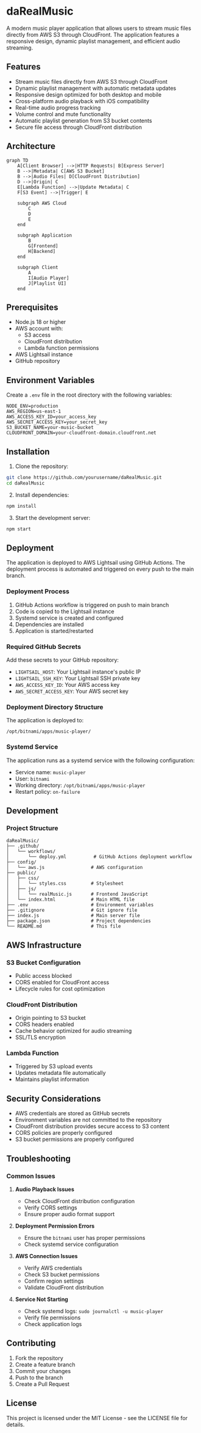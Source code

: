 # daRealMusic

A modern music player application that allows users to stream music files directly from AWS S3 through CloudFront. The application features a responsive design, dynamic playlist management, and efficient audio streaming.

## Features

- Stream music files directly from AWS S3 through CloudFront
- Dynamic playlist management with automatic metadata updates
- Responsive design optimized for both desktop and mobile
- Cross-platform audio playback with iOS compatibility
- Real-time audio progress tracking
- Volume control and mute functionality
- Automatic playlist generation from S3 bucket contents
- Secure file access through CloudFront distribution

## Architecture

```mermaid
graph TD
    A[Client Browser] -->|HTTP Requests| B[Express Server]
    B -->|Metadata| C[AWS S3 Bucket]
    B -->|Audio Files| D[CloudFront Distribution]
    D -->|Origin| C
    E[Lambda Function] -->|Update Metadata| C
    F[S3 Event] -->|Trigger| E
    
    subgraph AWS Cloud
        C
        D
        E
    end
    
    subgraph Application
        B
        G[Frontend]
        H[Backend]
    end
    
    subgraph Client
        A
        I[Audio Player]
        J[Playlist UI]
    end
```

## Prerequisites

- Node.js 18 or higher
- AWS account with:
  - S3 access
  - CloudFront distribution
  - Lambda function permissions
- AWS Lightsail instance
- GitHub repository

## Environment Variables

Create a `.env` file in the root directory with the following variables:

```env
NODE_ENV=production
AWS_REGION=us-east-1
AWS_ACCESS_KEY_ID=your_access_key
AWS_SECRET_ACCESS_KEY=your_secret_key
S3_BUCKET_NAME=your-music-bucket
CLOUDFRONT_DOMAIN=your-cloudfront-domain.cloudfront.net
```

## Installation

1. Clone the repository:
```bash
git clone https://github.com/yourusername/daRealMusic.git
cd daRealMusic
```

2. Install dependencies:
```bash
npm install
```

3. Start the development server:
```bash
npm start
```

## Deployment

The application is deployed to AWS Lightsail using GitHub Actions. The deployment process is automated and triggered on every push to the main branch.

### Deployment Process

1. GitHub Actions workflow is triggered on push to main branch
2. Code is copied to the Lightsail instance
3. Systemd service is created and configured
4. Dependencies are installed
5. Application is started/restarted

### Required GitHub Secrets

Add these secrets to your GitHub repository:
- `LIGHTSAIL_HOST`: Your Lightsail instance's public IP
- `LIGHTSAIL_SSH_KEY`: Your Lightsail SSH private key
- `AWS_ACCESS_KEY_ID`: Your AWS access key
- `AWS_SECRET_ACCESS_KEY`: Your AWS secret key

### Deployment Directory Structure

The application is deployed to:
```
/opt/bitnami/apps/music-player/
```

### Systemd Service

The application runs as a systemd service with the following configuration:
- Service name: `music-player`
- User: `bitnami`
- Working directory: `/opt/bitnami/apps/music-player`
- Restart policy: `on-failure`

## Development

### Project Structure

```
daRealMusic/
├── .github/
│   └── workflows/
│       └── deploy.yml          # GitHub Actions deployment workflow
├── config/
│   └── aws.js                 # AWS configuration
├── public/
│   ├── css/
│   │   └── styles.css         # Stylesheet
│   ├── js/
│   │   └── realMusic.js       # Frontend JavaScript
│   └── index.html             # Main HTML file
├── .env                       # Environment variables
├── .gitignore                 # Git ignore file
├── index.js                   # Main server file
├── package.json               # Project dependencies
└── README.md                  # This file
```

## AWS Infrastructure

### S3 Bucket Configuration
- Public access blocked
- CORS enabled for CloudFront access
- Lifecycle rules for cost optimization

### CloudFront Distribution
- Origin pointing to S3 bucket
- CORS headers enabled
- Cache behavior optimized for audio streaming
- SSL/TLS encryption

### Lambda Function
- Triggered by S3 upload events
- Updates metadata file automatically
- Maintains playlist information

## Security Considerations

- AWS credentials are stored as GitHub secrets
- Environment variables are not committed to the repository
- CloudFront distribution provides secure access to S3 content
- CORS policies are properly configured
- S3 bucket permissions are properly configured

## Troubleshooting

### Common Issues

1. **Audio Playback Issues**
   - Check CloudFront distribution configuration
   - Verify CORS settings
   - Ensure proper audio format support

2. **Deployment Permission Errors**
   - Ensure the `bitnami` user has proper permissions
   - Check systemd service configuration

3. **AWS Connection Issues**
   - Verify AWS credentials
   - Check S3 bucket permissions
   - Confirm region settings
   - Validate CloudFront distribution

4. **Service Not Starting**
   - Check systemd logs: `sudo journalctl -u music-player`
   - Verify file permissions
   - Check application logs

## Contributing

1. Fork the repository
2. Create a feature branch
3. Commit your changes
4. Push to the branch
5. Create a Pull Request

## License

This project is licensed under the MIT License - see the LICENSE file for details.
